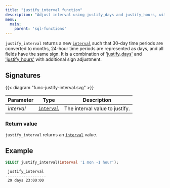 ```yaml
---
title: "justify_interval function"
description: "Adjust interval using justify_days and justify_hours, with additional sign adjustments"
menu:
  main:
    parent: 'sql-functions'
---
```


`justify_interval` returns a new [`interval`](../../types/interval) such that 30-day time periods are
converted to months, 24-hour time periods are represented as days, and all fields have the same sign. It is a
combination of ['justify_days'](../justify-days) and ['justify_hours'](../justify-hours) with additional sign
adjustment.

## Signatures

{{< diagram "func-justify-interval.svg" >}}

Parameter | Type                                                                                                                                                                                            | Description
----------|-------------------------------------------------------------------------------------------------------------------------------------------------------------------------------------------------|------------
_interval_ | [`interval`](../../types/interval) | The interval value to justify.


### Return value

`justify_interval` returns an [`interval`](../../types/interval) value.

## Example

```sql
SELECT justify_interval(interval '1 mon -1 hour');
```
```nofmt
 justify_interval
------------------
 29 days 23:00:00
```
